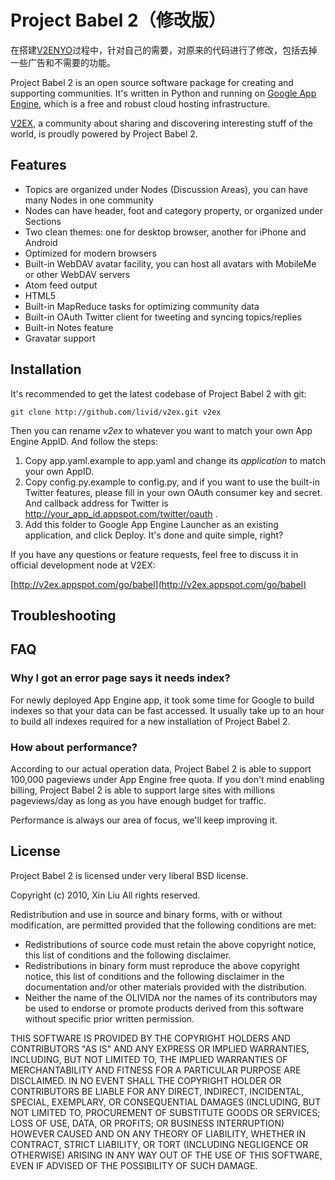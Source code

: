# Project Babel 2（修改版）

在搭建[V2ENYO](http://www.v2enyo.com)过程中，针对自己的需要，对原来的代码进行了修改，包括去掉一些广告和不需要的功能。

Project Babel 2 is an open source software package for creating and supporting communities. It's written in Python and running on [Google App Engine](http://code.google.com/appengine), which is a free and robust cloud hosting infrastructure.

[V2EX](http://v2ex.appspot.com/), a community about sharing and discovering interesting stuff of the world, is proudly powered by Project Babel 2.

## Features

* Topics are organized under Nodes (Discussion Areas), you can have many Nodes in one community
* Nodes can have header, foot and category property, or organized under Sections
* Two clean themes: one for desktop browser, another for iPhone and Android
* Optimized for modern browsers
* Built-in WebDAV avatar facility, you can host all avatars with MobileMe or other WebDAV servers
* Atom feed output
* HTML5
* Built-in MapReduce tasks for optimizing community data
* Built-in OAuth Twitter client for tweeting and syncing topics/replies
* Built-in Notes feature
* Gravatar support

## Installation

It's recommended to get the latest codebase of Project Babel 2 with git:

    git clone http://github.com/livid/v2ex.git v2ex
    
Then you can rename *v2ex* to whatever you want to match your own App Engine AppID. And follow the steps:

1. Copy app.yaml.example to app.yaml and change its *application* to match your own AppID.
2. Copy config.py.example to config.py, and if you want to use the built-in Twitter features, please fill in your own OAuth consumer key and secret. And callback address for Twitter is http://your_app_id.appspot.com/twitter/oauth .
3. Add this folder to Google App Engine Launcher as an existing application, and click Deploy. It's done and quite simple, right?

If you have any questions or feature requests, feel free to discuss it in official development node at V2EX:

[http://v2ex.appspot.com/go/babel](http://v2ex.appspot.com/go/babel)

## Troubleshooting

## FAQ

### Why I got an error page says it needs index?

For newly deployed App Engine app, it took some time for Google to build indexes so that your data can be fast accessed. It usually take up to an hour to build all indexes required for a new installation of Project Babel 2.

### How about performance?

According to our actual operation data, Project Babel 2 is able to support 100,000 pageviews under App Engine free quota. If you don't mind enabling billing, Project Babel 2 is able to support large sites with millions pageviews/day as long as you have enough budget for traffic.

Performance is always our area of focus, we'll keep improving it.

## License

Project Babel 2 is licensed under very liberal BSD license.

Copyright (c) 2010, Xin Liu
All rights reserved.

Redistribution and use in source and binary forms, with or without modification, are permitted provided that the following conditions are met:

* Redistributions of source code must retain the above copyright notice, this list of conditions and the following disclaimer.
* Redistributions in binary form must reproduce the above copyright notice, this list of conditions and the following disclaimer in the documentation and/or other materials provided with the distribution.
* Neither the name of the OLIVIDA nor the names of its contributors may be used to endorse or promote products derived from this software without specific prior written permission.

THIS SOFTWARE IS PROVIDED BY THE COPYRIGHT HOLDERS AND CONTRIBUTORS "AS IS" AND ANY EXPRESS OR IMPLIED WARRANTIES, INCLUDING, BUT NOT LIMITED TO, THE IMPLIED WARRANTIES OF MERCHANTABILITY AND FITNESS FOR A PARTICULAR PURPOSE ARE DISCLAIMED. IN NO EVENT SHALL THE COPYRIGHT HOLDER OR CONTRIBUTORS BE LIABLE FOR ANY DIRECT, INDIRECT, INCIDENTAL, SPECIAL, EXEMPLARY, OR CONSEQUENTIAL DAMAGES (INCLUDING, BUT NOT LIMITED TO, PROCUREMENT OF SUBSTITUTE GOODS OR SERVICES; LOSS OF USE, DATA, OR PROFITS; OR BUSINESS INTERRUPTION) HOWEVER CAUSED AND ON ANY THEORY OF LIABILITY, WHETHER IN CONTRACT, STRICT LIABILITY, OR TORT (INCLUDING NEGLIGENCE OR OTHERWISE) ARISING IN ANY WAY OUT OF THE USE OF THIS SOFTWARE, EVEN IF ADVISED OF THE POSSIBILITY OF SUCH DAMAGE.
